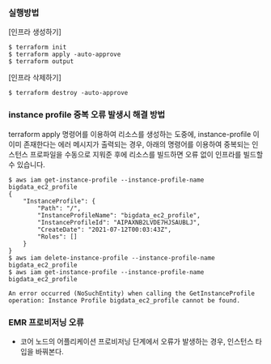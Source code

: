 ### 실행방법 ###

[인프라 생성하기]
```
$ terraform init
$ terraform apply -auto-approve
$ terraform output
```

[인프라 삭제하기]
```
$ terraform destroy -auto-approve
```

### instance profile 중복 오류 발생시 해결 방법 ###

terraform apply 명령어를 이용하여 리소스를 생성하는 도중에, instance-profile 이 이미 존재한다는 에러 메시지가 출력되는 경우, 아래의 명령어를 이용하여 중복되는 인스턴스 프로파일을 수동으로 지워준 후에 리소스를 빌드하면 오류 없이 인프라를 빌드할 수 있습니다. 

```
$ aws iam get-instance-profile --instance-profile-name bigdata_ec2_profile
{
    "InstanceProfile": {
        "Path": "/",
        "InstanceProfileName": "bigdata_ec2_profile",
        "InstanceProfileId": "AIPAXNB2LVDE7HJSAUBLJ",
        "CreateDate": "2021-07-12T00:03:43Z",
        "Roles": []
    }
}
$ aws iam delete-instance-profile --instance-profile-name bigdata_ec2_profile
$ aws iam get-instance-profile --instance-profile-name bigdata_ec2_profile

An error occurred (NoSuchEntity) when calling the GetInstanceProfile operation: Instance Profile bigdata_ec2_profile cannot be found.
```

### EMR 프로비저닝 오류 ###

* 코어 노드의 어플리케이션 프로비저닝 단계에서 오류가 발생하는 경우, 인스턴스 타입을 바꿔본다. 
